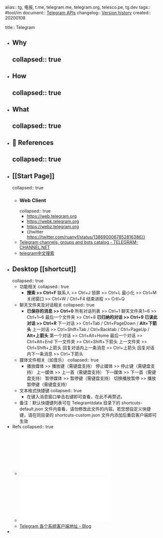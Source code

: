 alias:: tg, 电报, t.me, telegram.me, telegram.org, telesco.pe, tg.dev
tags:: #tool/im
document:: [Telegram APIs](https://core.telegram.org/api)
changelog:: [Version history](https://desktop.telegram.org/changelog)
created:: 20200108

title:: Telegram

- ## Why
  collapsed:: true
  -
- ## How
  collapsed:: true
  -
- ## What
  collapsed:: true
  -
- ## 📃 References
  collapsed:: true
  -
- ## [[Start Page]]
  collapsed:: true
  - ### Web Client
    collapsed:: true
    - https://web.telegram.org
    - https://webk.telegram.org
    - https://webz.telegram.org
    - {{twitter https://twitter.com/ruanyf/status/1386900067852816386}}
  - [Telegram channels, groups and bots catalog - TELEGRAM-CHANNEL.NET](https://telegram-channel.net/)
  - [telegram中文搜索](http://www.sssoou.com/)
- ## Desktop [[shortcut]]
  collapsed:: true
  - 功能相关
    collapsed:: true
    - **搜索 >> Ctrl+F**
      联系人 >> Ctrl+J
      锁屏  >> Ctrl+L
      最小化 >> Ctrl+M
      关闭窗口 >> Ctrl+W / Ctrl+F4
      结束进程 >> Crtl+Q
  - 聊天文件夹及对话相关
    collapsed:: true
    - **已保存的消息 >> Ctrl+0**
      所有对话列表 >> Ctrl+1
      聊天文件夹1~6  >> Ctrl+1~6
      最后一个文件夹 >> Ctrl+8
      **已归纳的对话 >> Ctrl+9**
      **已读此对话 >> Ctrl+R**
      下一对话 >> Ctrl+Tab / Ctrl+PageDown / **Alt+下箭头**
      上一对话 >> Ctrl+Shift+Tab / Ctrl+Backtab / Ctrl+PageUp / **Alt+上箭头**
      第一个对话 >> Ctrl+Alt+Home
      最后一个对话 >> Ctrl+Alt+End
      下一文件夹  >> Ctrl+Shift+下箭头
      上一文件夹 >> Ctrl+Shift+上箭头
      回复对话内上一条消息 >> Ctrl+上箭头
      回复对话内下一条消息 >> Ctrl+下箭头
  - 媒体文件相关（如音乐）
    collapsed:: true
    - 播放媒体 >> 播放键（需键盘支持）
      停止媒体 >> 停止键（需键盘支持）
      上一媒体 >> 上一首（需键盘支持）
      下一媒体 >> 下一首（需键盘支持）
      暂停媒体 >> 暂停键（需键盘支持）
      切换播放暂停 >> 播放暂停键（需键盘支持）
  - 文本格式快捷键
    collapsed:: true
    - 在键入消息窗口单击右键即可查看，在此不再赘述。
  - 备注：默认快捷键列表可在 Telegram\tdata 目录下的 shortcuts-default.json 文件内查看，请勿修改此文件的内容。若您想自定义快捷键，请在同目录的 shortcuts-custom.json 文件内添加后重启客户端即可生效
- Refs
  collapsed:: true
  - ![Telegram（电报）：新手指南、使用教程及频.pdf](../assets/Telegram（电报）：新手指南、使用教程及频_1645371954006_0.pdf)
  - ![微信难用？！不如找个备胎.pdf](../assets/微信难用？！不如找个备胎_1645431869680_0.pdf)
  - [Telegram 各个系统客户端地址 - Blog](https://congcong0806.github.io/2019/01/08/Telegram/)
-